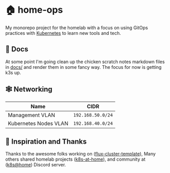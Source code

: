 # 🏠 home-ops

My monorepo project for the homelab with a focus on using GitOps practices with [Kubernetes](https://kubernetes.io/) to learn new tools and tech.

## 📖 Docs

At some point I'm going clean up the chicken scratch notes markdown files in [docs/](docs) and render them in some fancy way. The focus for now is getting k3s up.

## 🕸️ Networking

| Name                                          | CIDR              |
|-----------------------------------------------|-------------------|
| Management VLAN                               | `192.168.50.0/24` |
| Kubernetes Nodes VLAN                         | `192.168.40.0/24` |

## 🤝 Inspiration and Thanks

Thanks to the awesome folks working on ([flux-cluster-template](https://github.com/onedr0p/flux-cluster-template)), Many others shared homelab projects ([k8s-at-home](https://github.com/topics/k8s-at-home)), and community at ([k8s@home](https://discord.gg/k8s-at-home)) Discord server.

